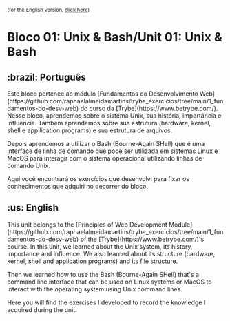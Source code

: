 <small>(for the English version, <a href="#en">click here</a>)</small>

# Bloco 01: Unix & Bash/Unit 01: Unix & Bash

<h2>:brazil: Português</h2>
<p>Este bloco pertence ao módulo [Fundamentos do Desenvolvimento Web](https://github.com/raphaelalmeidamartins/trybe_exercicios/tree/main/1_fundamentos-do-desv-web) do curso da [Trybe](https://www.betrybe.com/). Nesse bloco, aprendemos sobre o sistema Unix, sua história, importância e influência. Também aprendemos sobre sua estrutura (hardware, kernel, shell e appllication programs) e sua estrutura de arquivos.</p>
<p>Depois aprendemos a utilizar o Bash (Bourne-Again SHell) que é uma interface de linha de comando que pode ser utilizada em sistemas Linux e MacOS para interagir com o sistema operacional utilizando linhas de comando Unix.</p>
<p>Aqui você encontrará os exercícios que desenvolvi para fixar os conhecimentos que adquiri no decorrer do bloco.</p>

<h2 id="en">:us: English</h2>
<p>This unit belongs to the [Principles of Web Development Module](https://github.com/raphaelalmeidamartins/trybe_exercicios/tree/main/1_fundamentos-do-desv-web) of the [Trybe](https://www.betrybe.com/)'s course. In this unit, we learned about the Unix system, its history, importance and influence. We also learned about its structure (hardware, kernel, shell and application programs) and its file structure.</p>
<p>Then we learned how to use the Bash (Bourne-Again SHell) that's a command line interface that can be used on Linux systems or MacOS to interact with the operating system using Unix command lines.</p>
<p>Here you will find the exercises I developed to record the knowledge I acquired during the unit.</p>
